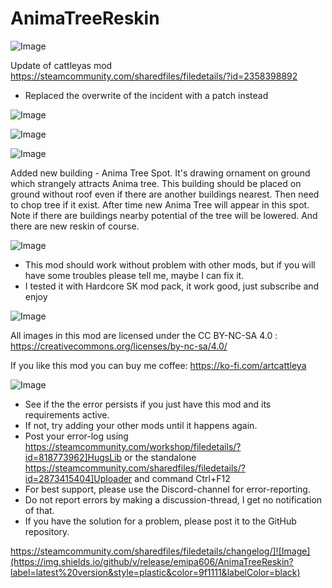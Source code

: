 # AnimaTreeReskin

![Image](https://i.imgur.com/buuPQel.png)

Update of cattleyas mod https://steamcommunity.com/sharedfiles/filedetails/?id=2358398892

- Replaced the overwrite of the incident with a patch instead

![Image](https://i.imgur.com/pufA0kM.png)

	
![Image](https://i.imgur.com/Z4GOv8H.png)

![Image](https://dl.dropboxusercontent.com/s/p74ztf8fy6h0s5m/description.png)
  
Added new building - Anima Tree Spot. It's drawing ornament on ground which strangely attracts Anima tree. This building should be placed on ground without roof even if there are another buildings nearest. Then need to chop tree if it exist. After time new Anima Tree will appear in this spot. Note if there are buildings nearby potential of the tree will be lowered. 
And there are new reskin of course.
  
![Image](https://dl.dropboxusercontent.com/s/04f126ah7zeeqdx/compatibility.png)

- This mod should work without problem with other mods, but if you will have some troubles please tell me, maybe I can fix it. 
- I tested it with Hardcore SK mod pack, it work good, just subscribe and enjoy

  
![Image](https://dl.dropboxusercontent.com/s/boez0ci6j3ulage/license.png)

All images in this mod are licensed under the CC BY-NC-SA 4.0 : https://creativecommons.org/licenses/by-nc-sa/4.0/


If you like this mod you can buy me coffee: https://ko-fi.com/artcattleya

![Image](https://i.imgur.com/PwoNOj4.png)



-  See if the the error persists if you just have this mod and its requirements active.
-  If not, try adding your other mods until it happens again.
-  Post your error-log using https://steamcommunity.com/workshop/filedetails/?id=818773962]HugsLib or the standalone https://steamcommunity.com/sharedfiles/filedetails/?id=2873415404]Uploader and command Ctrl+F12
-  For best support, please use the Discord-channel for error-reporting.
-  Do not report errors by making a discussion-thread, I get no notification of that.
-  If you have the solution for a problem, please post it to the GitHub repository.



https://steamcommunity.com/sharedfiles/filedetails/changelog/]![Image](https://img.shields.io/github/v/release/emipa606/AnimaTreeReskin?label=latest%20version&style=plastic&color=9f1111&labelColor=black)

